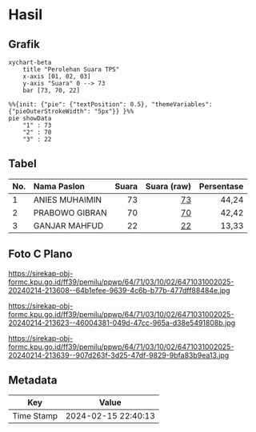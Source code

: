 # Hasil

## Grafik

```mermaid
xychart-beta
    title "Perolehan Suara TPS"
    x-axis [01, 02, 03]
    y-axis "Suara" 0 --> 73
    bar [73, 70, 22]
```

```mermaid
%%{init: {"pie": {"textPosition": 0.5}, "themeVariables": {"pieOuterStrokeWidth": "5px"}} }%%
pie showData
    "1" : 73
    "2" : 70
    "3" : 22
```

## Tabel

| No. | Nama Paslon    | Suara | Suara (raw) | Persentase |
|:--- |:-------------- | -----:| -----------:| ----------:|
| 1   | ANIES MUHAIMIN | 73    | [73][p-1]   | 44,24      |
| 2   | PRABOWO GIBRAN | 70    | [70][p-2]   | 42,42      |
| 3   | GANJAR MAHFUD  | 22    | [22][p-3]   | 13,33      |


[p-1]: https://github.com/gigit-pemilu/pemilu-2024-64-kalimantan-timur/blob/main/pilpres/hitung-suara/sub/64-kalimantan-timur/sub/71-kota-balikpapan/sub/03-balikpapan-utara/sub/1002-gunungsamarinda/sub/025-tps/sub/paslon-1.txt
[p-2]: https://github.com/gigit-pemilu/pemilu-2024-64-kalimantan-timur/blob/main/pilpres/hitung-suara/sub/64-kalimantan-timur/sub/71-kota-balikpapan/sub/03-balikpapan-utara/sub/1002-gunungsamarinda/sub/025-tps/sub/paslon-2.txt
[p-3]: https://github.com/gigit-pemilu/pemilu-2024-64-kalimantan-timur/blob/main/pilpres/hitung-suara/sub/64-kalimantan-timur/sub/71-kota-balikpapan/sub/03-balikpapan-utara/sub/1002-gunungsamarinda/sub/025-tps/sub/paslon-3.txt

## Foto C Plano

https://sirekap-obj-formc.kpu.go.id/ff39/pemilu/ppwp/64/71/03/10/02/6471031002025-20240214-213608--64b1efee-9639-4c6b-b77b-477dff88484e.jpg

https://sirekap-obj-formc.kpu.go.id/ff39/pemilu/ppwp/64/71/03/10/02/6471031002025-20240214-213623--46004381-049d-47cc-965a-d38e5491808b.jpg

https://sirekap-obj-formc.kpu.go.id/ff39/pemilu/ppwp/64/71/03/10/02/6471031002025-20240214-213639--907d263f-3d25-47df-9829-9bfa83b9ea13.jpg


## Metadata

| Key        | Value               |
| ---------- | ------------------- |
| Time Stamp | 2024-02-15 22:40:13 |



